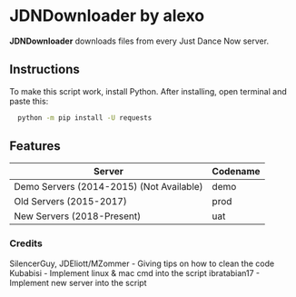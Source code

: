 # JDNDownloader by alexo
**JDNDownloader** downloads files from every Just Dance Now server.
## Instructions
To make this script work, install Python. After installing, open terminal and paste this:
```bash
  python -m pip install -U requests
```
## Features
| Server | Codename |
| ------------- | ------------- |
| Demo Servers (2014-2015) (Not Available) | demo  |
| Old Servers (2015-2017) | prod |
| New Servers (2018-Present) | uat |

### Credits
SilencerGuy, JDEliott/MZommer - Giving tips on how to clean the code
Kubabisi - Implement linux & mac cmd into the script
ibratabian17 - Implement new server into the script
